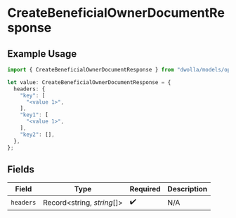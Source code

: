 # CreateBeneficialOwnerDocumentResponse

## Example Usage

```typescript
import { CreateBeneficialOwnerDocumentResponse } from "dwolla/models/operations";

let value: CreateBeneficialOwnerDocumentResponse = {
  headers: {
    "key": [
      "<value 1>",
    ],
    "key1": [
      "<value 1>",
    ],
    "key2": [],
  },
};
```

## Fields

| Field                      | Type                       | Required                   | Description                |
| -------------------------- | -------------------------- | -------------------------- | -------------------------- |
| `headers`                  | Record<string, *string*[]> | :heavy_check_mark:         | N/A                        |